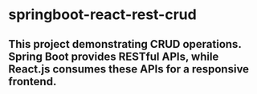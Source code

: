 ﻿# springboot-react-rest-crud

## This project demonstrating CRUD operations. Spring Boot provides RESTful APIs, while React.js consumes these APIs for a responsive frontend.

